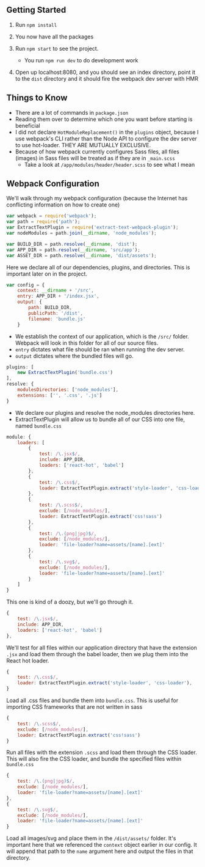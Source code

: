## Getting Started
1) Run `npm install`

2) You now have all the packages

3) Run `npm start` to see the project.
    * You run `npm run dev` to do development work

4) Open up localhost:8080, and you should see an index directory, point it to the `dist` directory and it should fire the webpack dev server with HMR

## Things to Know
 * There are a lot of commands in `package.json`
 * Reading them over to determine which one you want before starting is beneficial
 * I did not declare `HotModuleReplacement()` in the `plugins` object, because I use webpack's CLI rather than the Node API to configure the dev server to use hot-loader. THEY ARE MUTUALLY EXCLUSIVE.
 * Because of how webpack currently configures Sass files, all files (images) in Sass files will be treated as if they are in `_main.scss`
    * Take a look at `/app/modules/header/header.scss` to see what I mean

## Webpack Configuration
We'll walk through my webpack configuration (because the Internet has conflicting information on how to create one)

```javascript
var webpack = require('webpack');
var path = require('path');
var ExtractTextPlugin = require('extract-text-webpack-plugin');
var nodeModules = path.join(__dirname, 'node_modules');

var BUILD_DIR = path.resolve(__dirname, 'dist');
var APP_DIR = path.resolve(__dirname, 'src/app');
var ASSET_DIR = path.resolve(__dirname, 'dist/assets');
```
Here we declare all of our dependencies, plugins, and directories. This is important later on in the project.

```javascript
var config = {
    context: __dirname + '/src',
    entry: APP_DIR + '/index.jsx',
    output: {
        path: BUILD_DIR,
        publicPath: '/dist',
        filename: 'bundle.js'
    }
```
* We establish the context of our application, which is the `/src/` folder. Webpack will look in this folder for all of our source files.
* `entry` dictates what file should be ran when running the dev server.
* `output` dictates where the bundled files will go.

```javascript
plugins: [
    new ExtractTextPlugin('bundle.css')
],
resolve: {
    modulesDirectories: ['node_modules'],
    extensions: ['', '.css', '.js']
}
```
* We declare our plugins and resolve the node_modules directories here.
* ExtractTextPlugin will allow us to bundle all of our CSS into one file, named `bundle.css`

```javascript
module: {
    loaders: [
        {
            test: /\.jsx$/,
            include: APP_DIR,
            loaders: ['react-hot', 'babel']
        },
        {
            test: /\.css$/,
            loader: ExtractTextPlugin.extract('style-loader', 'css-loader'),
        },
        {
            test: /\.scss$/,
            exclude: [/node_modules/],
            loader: ExtractTextPlugin.extract('css!sass')
        },
        {
            test: /\.(png|jpg)$/,
            exclude: [/node_modules/],
            loader: 'file-loader?name=assets/[name].[ext]'
        },
        {
            test: /\.svg$/,
            exclude: [/node_modules/],
            loader: 'file-loader?name=assets/[name].[ext]'
        }
    ]
}
```
This one is kind of a doozy, but we'll go through it.

```javascript
{
    test: /\.jsx$/,
    include: APP_DIR,
    loaders: ['react-hot', 'babel']
},
```
We'll test for all files within our application directory that have the extension `.jsx` and load them through the babel loader, then we plug them into the React hot loader.

```javascript
{
    test: /\.css$/,
    loader: ExtractTextPlugin.extract('style-loader', 'css-loader'),
}
```
Load all .css files and bundle them into `bundle.css`. This is useful for importing CSS frameworks that are not written in sass

```javascript
{
    test: /\.scss$/,
    exclude: [/node_modules/],
    loader: ExtractTextPlugin.extract('css!sass')
}
```
Run all files with the extension `.scss` and load them through the CSS loader. This will also fire the CSS loader, and bundle the specified files within `bundle.css`

```javascript
{
    test: /\.(png|jpg)$/,
    exclude: [/node_modules/],
    loader: 'file-loader?name=assets/[name].[ext]'
},
{
    test: /\.svg$/,
    exclude: [/node_modules/],
    loader: 'file-loader?name=assets/[name].[ext]'
}
```
Load all images/svg and place them in the `/dist/assets/` folder. It's important here that we referenced the `context` object earlier in our config. It will append that path to the `name` argument here and output the files in that directory.
